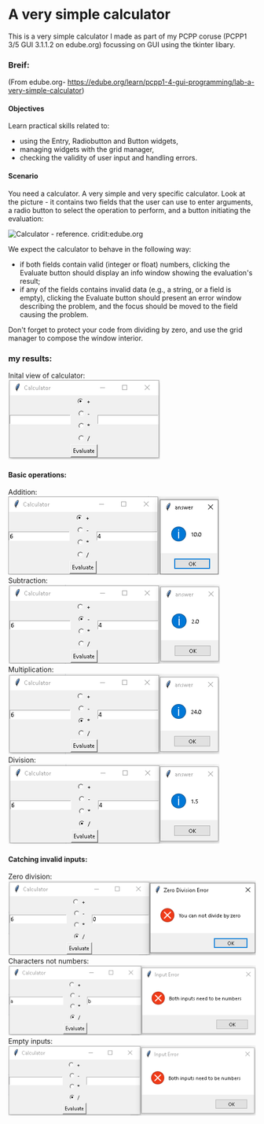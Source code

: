 # A very simple calculator

This is a very simple calculator I made as part of my PCPP coruse (PCPP1 3/5 GUI 3.1.1.2 on edube.org) focussing on GUI using the tkinter libary.
### Breif:
(From edube.org- https://edube.org/learn/pcpp1-4-gui-programming/lab-a-very-simple-calculator)
#### Objectives
Learn practical skills related to:

- using the Entry, Radiobutton and Button widgets,
- managing widgets with the grid manager,
- checking the validity of user input and handling errors.

#### Scenario
You need a calculator. A very simple and very specific calculator. Look at the picture - it contains two fields that the user can use to enter arguments, a radio button to select the operation to perform, and a button initiating the evaluation:

![Calculator - reference. cridit:edube.org](/images/intended.png)


We expect the calculator to behave in the following way:
- if both fields contain valid (integer or float) numbers, clicking the Evaluate button should display an info window showing the evaluation's result;
- if any of the fields contains invalid data (e.g., a string, or a field is empty), clicking the Evaluate button should present an error window describing the problem, and the focus should be moved to the field causing the problem.   

Don't forget to protect your code from dividing by zero, and use the grid manager to compose the window interior.

### my results:
Inital view of calculator:  
![inital view](https://github.com/Bjordanhunter/PCPP-projects/blob/main/calculator/images/inital.png)  

#### Basic operations:  
Addition:  
![addition: 6+4=10.0](https://github.com/Bjordanhunter/PCPP-projects/blob/main/calculator/images/addition.png)  
Subtraction:  
![subtraction: 6-4=2.0](https://github.com/Bjordanhunter/PCPP-projects/blob/main/calculator/images/subtration.png)  
Multiplication:  
![multiplication: 6*4=24.0](https://github.com/Bjordanhunter/PCPP-projects/blob/main/calculator/images/multiplication.png)  
Division:  
![division: 6/4=1.5](https://github.com/Bjordanhunter/PCPP-projects/blob/main/calculator/images/division.png)  

#### Catching invalid inputs:  
Zero division:  
![zero division error message](https://github.com/Bjordanhunter/PCPP-projects/blob/main/calculator/images/zero%20division%20error.png)  
Characters not numbers:  
![letters inputed error message](https://github.com/Bjordanhunter/PCPP-projects/blob/main/calculator/images/letter%20error.png)  
Empty inputs:  
![empty inputs error message](https://github.com/Bjordanhunter/PCPP-projects/blob/main/calculator/images/empty%20error.png)  

